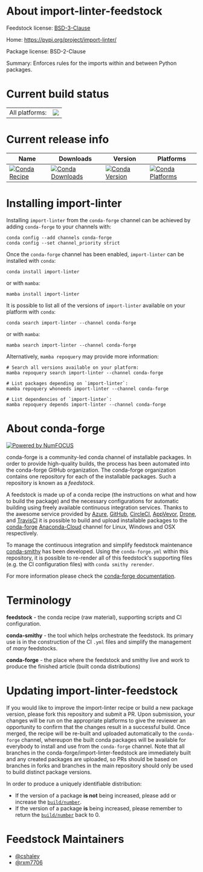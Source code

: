 About import-linter-feedstock
=============================

Feedstock license: [BSD-3-Clause](https://github.com/conda-forge/import-linter-feedstock/blob/main/LICENSE.txt)

Home: https://pypi.org/project/import-linter/

Package license: BSD-2-Clause

Summary: Enforces rules for the imports within and between Python packages.

Current build status
====================


<table><tr><td>All platforms:</td>
    <td>
      <a href="https://dev.azure.com/conda-forge/feedstock-builds/_build/latest?definitionId=17975&branchName=main">
        <img src="https://dev.azure.com/conda-forge/feedstock-builds/_apis/build/status/import-linter-feedstock?branchName=main">
      </a>
    </td>
  </tr>
</table>

Current release info
====================

| Name | Downloads | Version | Platforms |
| --- | --- | --- | --- |
| [![Conda Recipe](https://img.shields.io/badge/recipe-import--linter-green.svg)](https://anaconda.org/conda-forge/import-linter) | [![Conda Downloads](https://img.shields.io/conda/dn/conda-forge/import-linter.svg)](https://anaconda.org/conda-forge/import-linter) | [![Conda Version](https://img.shields.io/conda/vn/conda-forge/import-linter.svg)](https://anaconda.org/conda-forge/import-linter) | [![Conda Platforms](https://img.shields.io/conda/pn/conda-forge/import-linter.svg)](https://anaconda.org/conda-forge/import-linter) |

Installing import-linter
========================

Installing `import-linter` from the `conda-forge` channel can be achieved by adding `conda-forge` to your channels with:

```
conda config --add channels conda-forge
conda config --set channel_priority strict
```

Once the `conda-forge` channel has been enabled, `import-linter` can be installed with `conda`:

```
conda install import-linter
```

or with `mamba`:

```
mamba install import-linter
```

It is possible to list all of the versions of `import-linter` available on your platform with `conda`:

```
conda search import-linter --channel conda-forge
```

or with `mamba`:

```
mamba search import-linter --channel conda-forge
```

Alternatively, `mamba repoquery` may provide more information:

```
# Search all versions available on your platform:
mamba repoquery search import-linter --channel conda-forge

# List packages depending on `import-linter`:
mamba repoquery whoneeds import-linter --channel conda-forge

# List dependencies of `import-linter`:
mamba repoquery depends import-linter --channel conda-forge
```


About conda-forge
=================

[![Powered by
NumFOCUS](https://img.shields.io/badge/powered%20by-NumFOCUS-orange.svg?style=flat&colorA=E1523D&colorB=007D8A)](https://numfocus.org)

conda-forge is a community-led conda channel of installable packages.
In order to provide high-quality builds, the process has been automated into the
conda-forge GitHub organization. The conda-forge organization contains one repository
for each of the installable packages. Such a repository is known as a *feedstock*.

A feedstock is made up of a conda recipe (the instructions on what and how to build
the package) and the necessary configurations for automatic building using freely
available continuous integration services. Thanks to the awesome service provided by
[Azure](https://azure.microsoft.com/en-us/services/devops/), [GitHub](https://github.com/),
[CircleCI](https://circleci.com/), [AppVeyor](https://www.appveyor.com/),
[Drone](https://cloud.drone.io/welcome), and [TravisCI](https://travis-ci.com/)
it is possible to build and upload installable packages to the
[conda-forge](https://anaconda.org/conda-forge) [Anaconda-Cloud](https://anaconda.org/)
channel for Linux, Windows and OSX respectively.

To manage the continuous integration and simplify feedstock maintenance
[conda-smithy](https://github.com/conda-forge/conda-smithy) has been developed.
Using the ``conda-forge.yml`` within this repository, it is possible to re-render all of
this feedstock's supporting files (e.g. the CI configuration files) with ``conda smithy rerender``.

For more information please check the [conda-forge documentation](https://conda-forge.org/docs/).

Terminology
===========

**feedstock** - the conda recipe (raw material), supporting scripts and CI configuration.

**conda-smithy** - the tool which helps orchestrate the feedstock.
                   Its primary use is in the construction of the CI ``.yml`` files
                   and simplify the management of *many* feedstocks.

**conda-forge** - the place where the feedstock and smithy live and work to
                  produce the finished article (built conda distributions)


Updating import-linter-feedstock
================================

If you would like to improve the import-linter recipe or build a new
package version, please fork this repository and submit a PR. Upon submission,
your changes will be run on the appropriate platforms to give the reviewer an
opportunity to confirm that the changes result in a successful build. Once
merged, the recipe will be re-built and uploaded automatically to the
`conda-forge` channel, whereupon the built conda packages will be available for
everybody to install and use from the `conda-forge` channel.
Note that all branches in the conda-forge/import-linter-feedstock are
immediately built and any created packages are uploaded, so PRs should be based
on branches in forks and branches in the main repository should only be used to
build distinct package versions.

In order to produce a uniquely identifiable distribution:
 * If the version of a package **is not** being increased, please add or increase
   the [``build/number``](https://docs.conda.io/projects/conda-build/en/latest/resources/define-metadata.html#build-number-and-string).
 * If the version of a package **is** being increased, please remember to return
   the [``build/number``](https://docs.conda.io/projects/conda-build/en/latest/resources/define-metadata.html#build-number-and-string)
   back to 0.

Feedstock Maintainers
=====================

* [@cshaley](https://github.com/cshaley/)
* [@rxm7706](https://github.com/rxm7706/)


